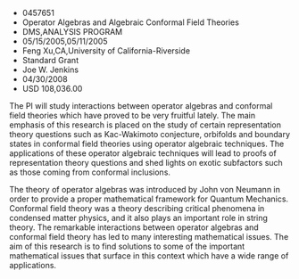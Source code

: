 
* 0457651
* Operator Algebras and Algebraic Conformal Field Theories
* DMS,ANALYSIS PROGRAM
* 05/15/2005,05/11/2005
* Feng Xu,CA,University of California-Riverside
* Standard Grant
* Joe W. Jenkins
* 04/30/2008
* USD 108,036.00

The PI will study interactions between operator algebras and conformal field
theories which have proved to be very fruitful lately. The main emphasis of this
research is placed on the study of certain representation theory questions such
as Kac-Wakimoto conjecture, orbifolds and boundary states in conformal field
theories using operator algebraic techniques. The applications of these operator
algebraic techniques will lead to proofs of representation theory questions and
shed lights on exotic subfactors such as those coming from conformal inclusions.

The theory of operator algebras was introduced by John von Neumann in order to
provide a proper mathematical framework for Quantum Mechanics. Conformal field
theory was a theory describing critical phenomena in condensed matter physics,
and it also plays an important role in string theory. The remarkable
interactions between operator algebras and conformal field theory has led to
many interesting mathematical issues. The aim of this research is to find
solutions to some of the important mathematical issues that surface in this
context which have a wide range of applications.


